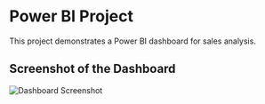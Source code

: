 # Power BI Project

This project demonstrates a Power BI dashboard for sales analysis.

## Screenshot of the Dashboard

![Dashboard Screenshot](spotify.pbix)

